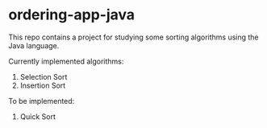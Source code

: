 # ordering-app-java

This repo contains a project for studying some sorting algorithms using the Java language.

Currently implemented algorithms:
1. Selection Sort
2. Insertion Sort

To be implemented:
1. Quick Sort
